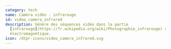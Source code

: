```yaml
---
category: tech
name: Caméra vidéo - infrarouge
id: video_camera_infrared
description: Génère des séquences vidéo dans la partie
  [infrarouge](https://fr.wikipedia.org/wiki/Photographie_infrarouge) du spectre
  électromagnétique.
icon: /dtpr-icons/video_camera_infrared.svg
---
```

